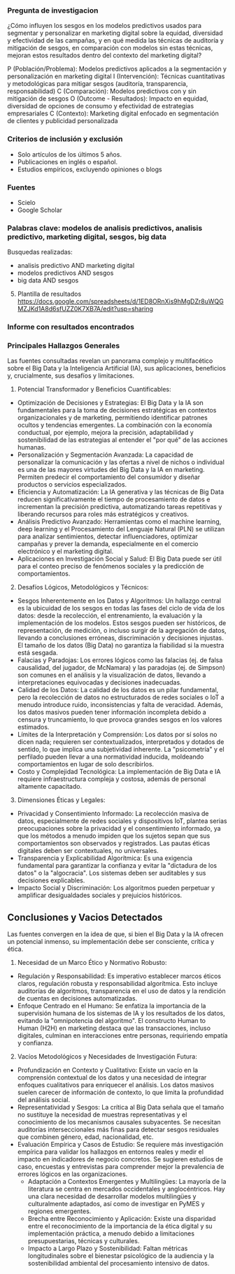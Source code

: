 ### Pregunta de investigacion
¿Cómo influyen los sesgos en los modelos predictivos usados para segmentar y personalizar en marketing digital sobre la equidad, diversidad y efectividad de las campañas, y en qué medida las técnicas de auditoría y mitigación de sesgos, en comparación con modelos sin estas técnicas, mejoran estos resultados dentro del contexto del marketing digital?

P (Población/Problema): Modelos predictivos aplicados a la segmentación y personalización en marketing digital
I (Intervención): Técnicas cuantitativas y metodológicas para mitigar sesgos (auditoría, transparencia, responsabilidad)
C (Comparación): Modelos predictivos con y sin mitigación de sesgos
O (Outcome - Resultados): Impacto en equidad, diversidad de opciones de consumo y efectividad de estrategias empresariales
C (Contexto): Marketing digital enfocado en segmentación de clientes y publicidad personalizada

### Criterios de inclusión y exclusión
- Solo artículos de los últimos 5 años.
- Publicaciones en inglés o español.
- Estudios empíricos, excluyendo opiniones o blogs

### Fuentes
- Scielo
- Google Scholar

### Palabras clave: modelos de analisis predictivos, analisis predictivo, marketing digital, sesgos, big data
Busquedas realizadas:
- analisis predictivo AND marketing digital
- modelos predictivos AND sesgos
- big data AND sesgos

5. Plantilla de resultados
https://docs.google.com/spreadsheets/d/1ED8ORnXis9hMgDZr8uWQGMZJKd1A8d6sfUZZ0K7XB7A/edit?usp=sharing

### Informe con resultados encontrados

### Principales Hallazgos Generales
Las fuentes consultadas revelan un panorama complejo y multifacético sobre el Big Data y la Inteligencia Artificial (IA), sus aplicaciones, beneficios y, crucialmente, sus desafíos y limitaciones.
1. Potencial Transformador y Beneficios Cuantificables:
- Optimización de Decisiones y Estrategias: El Big Data y la IA son fundamentales para la toma de decisiones estratégicas en contextos organizacionales y de marketing, permitiendo identificar patrones ocultos y tendencias emergentes. La combinación con la economía conductual, por ejemplo, mejora la precisión, adaptabilidad y sostenibilidad de las estrategias al entender el "por qué" de las acciones humanas.
- Personalización y Segmentación Avanzada: La capacidad de personalizar la comunicación y las ofertas a nivel de nichos o individual es una de las mayores virtudes del Big Data y la IA en marketing. Permiten predecir el comportamiento del consumidor y diseñar productos o servicios especializados.
- Eficiencia y Automatización: La IA generativa y las técnicas de Big Data reducen significativamente el tiempo de procesamiento de datos e incrementan la precisión predictiva, automatizando tareas repetitivas y liberando recursos para roles más estratégicos y creativos.
- Análisis Predictivo Avanzado: Herramientas como el machine learning, deep learning y el Procesamiento del Lenguaje Natural (PLN) se utilizan para analizar sentimientos, detectar influenciadores, optimizar campañas y prever la demanda, especialmente en el comercio electrónico y el marketing digital.
- Aplicaciones en Investigación Social y Salud: El Big Data puede ser útil para el conteo preciso de fenómenos sociales y la predicción de comportamientos.
2. Desafíos Lógicos, Metodológicos y Técnicos:
- Sesgos Inherentemente en los Datos y Algoritmos: Un hallazgo central es la ubicuidad de los sesgos en todas las fases del ciclo de vida de los datos: desde la recolección, el entrenamiento, la evaluación y la implementación de los modelos. Estos sesgos pueden ser históricos, de representación, de medición, o incluso surgir de la agregación de datos, llevando a conclusiones erróneas, discriminación y decisiones injustas. El tamaño de los datos (Big Data) no garantiza la fiabilidad si la muestra está sesgada.
- Falacias y Paradojas: Los errores lógicos como las falacias (ej. de falsa causalidad, del jugador, de McNamara) y las paradojas (ej. de Simpson) son comunes en el análisis y la visualización de datos, llevando a interpretaciones equivocadas y decisiones inadecuadas.
- Calidad de los Datos: La calidad de los datos es un pilar fundamental, pero la recolección de datos no estructurados de redes sociales o IoT a menudo introduce ruido, inconsistencias y falta de veracidad. Además, los datos masivos pueden tener información incompleta debido a censura y truncamiento, lo que provoca grandes sesgos en los valores estimados.
- Límites de la Interpretación y Comprensión: Los datos por sí solos no dicen nada; requieren ser contextualizados, interpretados y dotados de sentido, lo que implica una subjetividad inherente. La "psicometría" y el perfilado pueden llevar a una normatividad inducida, moldeando comportamientos en lugar de solo describirlos.
- Costo y Complejidad Tecnológica: La implementación de Big Data e IA requiere infraestructura compleja y costosa, además de personal altamente capacitado.
3. Dimensiones Éticas y Legales:
- Privacidad y Consentimiento Informado: La recolección masiva de datos, especialmente de redes sociales y dispositivos IoT, plantea serias preocupaciones sobre la privacidad y el consentimiento informado, ya que los métodos a menudo impiden que los sujetos sepan que sus comportamientos son observados y registrados. Las pautas éticas digitales deben ser contextuales, no universales.
- Transparencia y Explicabilidad Algorítmica: Es una exigencia fundamental para garantizar la confianza y evitar la "dictadura de los datos" o la "algocracia". Los sistemas deben ser auditables y sus decisiones explicables.
- Impacto Social y Discriminación: Los algoritmos pueden perpetuar y amplificar desigualdades sociales y prejuicios históricos.

## Conclusiones y Vacios Detectados
Las fuentes convergen en la idea de que, si bien el Big Data y la IA ofrecen un potencial inmenso, su implementación debe ser consciente, crítica y ética.
1. Necesidad de un Marco Ético y Normativo Robusto:
- Regulación y Responsabilidad: Es imperativo establecer marcos éticos claros, regulación robusta y responsabilidad algorítmica. Esto incluye auditorías de algoritmos, transparencia en el uso de datos y la rendición de cuentas en decisiones automatizadas.
- Enfoque Centrado en el Humano: Se enfatiza la importancia de la supervisión humana de los sistemas de IA y los resultados de los datos, evitando la "omnipotencia del algoritmo". El constructo Human to Human (H2H) en marketing destaca que las transacciones, incluso digitales, culminan en interacciones entre personas, requiriendo empatía y confianza.
2. Vacíos Metodológicos y Necesidades de Investigación Futura:
- Profundización en Contexto y Cualitativo: Existe un vacío en la comprensión contextual de los datos y una necesidad de integrar enfoques cualitativos para enriquecer el análisis. Los datos masivos suelen carecer de información de contexto, lo que limita la profundidad del análisis social.
- Representatividad y Sesgos: La crítica al Big Data señala que el tamaño no sustituye la necesidad de muestras representativas y el conocimiento de los mecanismos causales subyacentes. Se necesitan auditorías interseccionales más finas para detectar sesgos residuales que combinen género, edad, nacionalidad, etc.
- Evaluación Empírica y Casos de Estudio: Se requiere más investigación empírica para validar los hallazgos en entornos reales y medir el impacto en indicadores de negocio concretos. Se sugieren estudios de caso, encuestas y entrevistas para comprender mejor la prevalencia de errores lógicos en las organizaciones.
    - Adaptación a Contextos Emergentes y Multilingües: La mayoría de la literatura se centra en mercados occidentales y anglocéntricos. Hay una clara necesidad de desarrollar modelos multilingües y culturalmente adaptados, así como de investigar en PyMES y regiones emergentes.
    - Brecha entre Reconocimiento y Aplicación: Existe una disparidad entre el reconocimiento de la importancia de la ética digital y su implementación práctica, a menudo debido a limitaciones presupuestarias, técnicas y culturales.
    - Impacto a Largo Plazo y Sostenibilidad: Faltan métricas longitudinales sobre el bienestar psicológico de la audiencia y la sostenibilidad ambiental del procesamiento intensivo de datos.